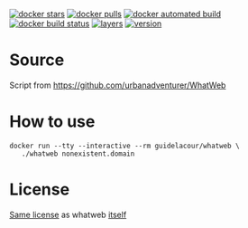 [![docker stars](https://img.shields.io/docker/stars/guidelacour/whatweb.svg)](https://hub.docker.com/r/guidelacour/whatweb/) [![docker pulls](https://img.shields.io/docker/pulls/guidelacour/whatweb.svg)](https://hub.docker.com/r/guidelacour/whatweb/) [![docker automated build](https://img.shields.io/docker/automated/guidelacour/whatweb.svg)](https://hub.docker.com/r/guidelacour/whatweb/) [![docker build status](https://img.shields.io/docker/build/guidelacour/whatweb.svg)](https://hub.docker.com/r/guidelacour/whatweb/)
[![layers](https://images.microbadger.com/badges/image/guidelacour/whatweb.svg)](https://microbadger.com/images/guidelacour/whatweb "Get your own image badge on microbadger.com") [![version](https://images.microbadger.com/badges/version/guidelacour/whatweb.svg)](https://microbadger.com/images/guidelacour/whatweb "Get your own version badge on microbadger.com")

# Source

Script from https://github.com/urbanadventurer/WhatWeb

# How to use

```
docker run --tty --interactive --rm guidelacour/whatweb \
   ./whatweb nonexistent.domain
```

# License
[Same license](https://github.com/guikcd/docker-whatweb/blob/master/LICENSE) as whatweb [itself](https://github.com/urbanadventurer/WhatWeb/blob/master/LICENSE)
